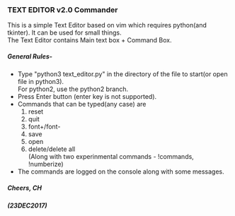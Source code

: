 ### TEXT EDITOR v2.0 Commander <br>
This is a simple Text Editor based on vim which requires python(and tkinter). It can be used for small things. <br>
The Text Editor contains Main text box + Command Box.<br>
##### General Rules-
 - Type "python3 text_editor.py" in the directory of the file to start(or open file in python3).<br>For python2, use the python2 branch.
 - Press Enter button (enter key is not supported).
 - Commands that can be typed(any case) are 
    1. reset
    2. quit
    3. font+/font-
    4. save
    5. open
    6. delete/delete all <br>
    (Along with two experinmental commands - !commands, !numberize)
 - The commands are logged on the console along with some messages.<br>
##### Cheers, CH<br>
##### (23DEC2017)
